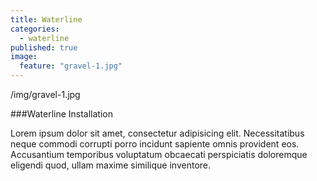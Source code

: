 ```yaml
---
title: Waterline
categories: 
  - waterline
published: true
image: 
  feature: "gravel-1.jpg"
---
```



/img/gravel-1.jpg

###Waterline Installation

Lorem ipsum dolor sit amet, consectetur adipisicing elit. Necessitatibus neque commodi corrupti porro incidunt sapiente omnis provident eos. Accusantium temporibus voluptatum obcaecati perspiciatis doloremque eligendi quod, ullam maxime similique inventore.
